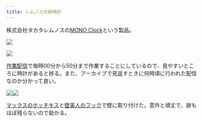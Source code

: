 ```yaml
---
title: レムノスの掛時計
---
```

株式会社タカタレムノスの[MONO Clock](https://www.amazon.co.jp/dp/B004UIT8BK)という製品。

![](https://lh6.googleusercontent.com/K2lBxoXLbR7EnlH_izb6xkma_1Byf37jyFsgn-L0gJ0Q44eRSc-IsHKNnKQwEQSqCLJCCMQs-SSWKe5pDUoJiNl9f27AQUmAPeBvjsinMFCfMKDP6m4qUU7F1rJa37bca1jhpnWhFV7TP2KtjLPLQHOlDH6i9MWeZ4Ybqj-BYe2uDx0lsTY-LbPgdy7L)

![](https://lh4.googleusercontent.com/xgoeRASrHR-xz9NJvtbSF_xuPIwQpwpCJyabL5mVocX1IWlMBG7CszdCzc8N-eCaKYUI3IdyuQZrt7K_osoBNY4kLYo4J7U8x_tFf4IWUZ3eKmj8P7ceTEBQQDX0gk29NR6M_dwHLH8RLhouAlWFILx7BAvQ__7AWHBfTVdSkDDULeYtnoBkoXok7F-Q)

[作業配信](https://www.youtube.com/channel/UC5s-KpSDGzxWPWNv94PnJHw)で毎時00分から50分まで作業することにしているので、見やすいところに時計があると捗る。また、アーカイブで見返すときに何時頃に行われた配信なのか分かって良い。

![](https://lh5.googleusercontent.com/TjYNPVotvmC9Uf0RqPg5lgPwsQ3Sw5_w-DJuKkmi3xplbvv-rWbWhuZMvhZXQRA0LWYCzjzbA2a0110jLvy4HarJi3vsTRmsfk0WtzKaovYeASFqCgLASX4XrhhDbaInboaJJQw8qcCrb8RTFLEGxsqHihHByflVDEdnxUtJTgBIwhKSxFgXmtObEyxP)![](https://lh3.googleusercontent.com/mhj1GVs2gCsTUSx1j_vu8hvVwdeKFSTJjxU7nuvjyuLEZ_tIIvgsclYKJOZu7SUW_QTuBjRjEVx9VV_uANjFBbRHD_h6S9tGns9kmGAGFxwK9TSboyGqVN9k8-awrA8fngMvlrSMaIWjNgFXcIG8a_QVs33gvo-n01klRkpOzsY0IFyPsO7WeGtnO9OV)

[マックスのホッチキス](https://www.amazon.co.jp/dp/B000O9WRWG)と[壁美人のフック](https://www.amazon.co.jp/dp/B00CU78TDG)で壁に取り付けた。意外と頑丈で、跡もほぼ残らないので助かる。
